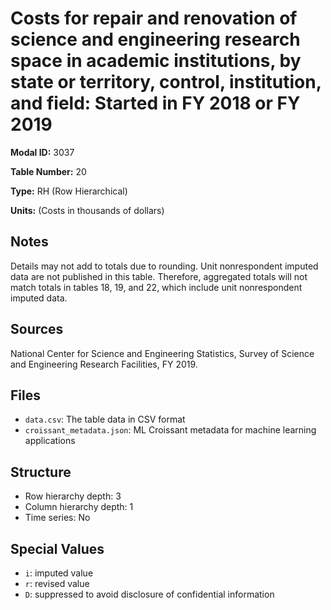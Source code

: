 # Costs for repair and renovation of science and engineering research space in academic institutions, by state or territory, control, institution, and field: Started in FY 2018 or FY 2019

**Modal ID:** 3037

**Table Number:** 20

**Type:** RH (Row Hierarchical)

**Units:** (Costs in thousands of dollars)

## Notes

Details may not add to totals due to rounding. Unit nonrespondent imputed data are not published in this table. Therefore, aggregated totals will not match totals in tables 18, 19, and 22, which include unit nonrespondent imputed data.

## Sources

National Center for Science and Engineering Statistics, Survey of Science and Engineering Research Facilities, FY 2019.

## Files

- `data.csv`: The table data in CSV format
- `croissant_metadata.json`: ML Croissant metadata for machine learning applications

## Structure

- Row hierarchy depth: 3
- Column hierarchy depth: 1
- Time series: No

## Special Values

- `i`: imputed value
- `r`: revised value
- `D`: suppressed to avoid disclosure of confidential information
